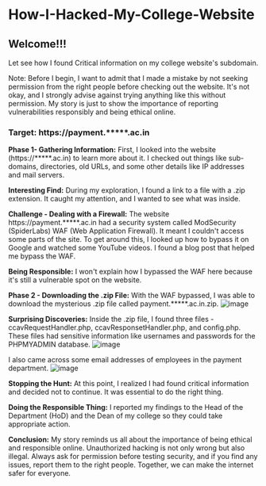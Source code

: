 # How-I-Hacked-My-College-Website
<h2>Welcome!!!</h2>

Let see how I found Critical information on my college website's subdomain.

Note: Before I begin, I want to admit that I made a mistake by not seeking permission from the right people before checking out the website. It's not okay, and I strongly advise against trying anything like this without permission. My story is just to show the importance of reporting vulnerabilities responsibly and being ethical online.

<h3>Target: https://payment.*****.ac.in</h3>

<b>Phase 1- Gathering Information:</b>  First, I looked into the website (https://*****.ac.in) to learn more about it. I checked out things like sub-domains, directories, old URLs, and some other details like IP addresses and mail servers.

<b>Interesting Find:</b> During my exploration, I found a link to a file with a .zip extension. It caught my attention, and I wanted to see what was inside.

<b>Challenge - Dealing with a Firewall:</b> The website https://payment.*****.ac.in had a security system called ModSecurity (SpiderLabs) WAF (Web Application Firewall). It meant I couldn't access some parts of the site. To get around this, I looked up how to bypass it on Google and watched some YouTube videos. I found a blog post that helped me bypass the WAF.

<b>Being Responsible:</b> I won't explain how I bypassed the WAF here because it's still a vulnerable spot on the website.

<b>Phase 2 - Downloading the .zip File:</b> With the WAF bypassed, I was able to download the mysterious .zip file called payment.*****.ac.in.zip.
![image](https://github.com/MrKeral/How-I-Hacked-My-College-Website/assets/82687464/c159083d-5b54-4472-a23e-8274386acda0)


<b>Surprising Discoveries:</b> Inside the .zip file, I found three files - ccavRequestHandler.php, ccavResponsetHandler.php, and config.php. These files had sensitive information like usernames and passwords for the PHPMYADMIN database. 
![image](https://github.com/MrKeral/How-I-Hacked-My-College-Website/assets/82687464/54ced9fc-b5e9-4c1f-86be-c84da6f65f61)

I also came across some email addresses of employees in the payment department.
![image](https://github.com/MrKeral/How-I-Hacked-My-College-Website/assets/82687464/9816c388-9ede-4f42-805a-3c1ae282829b)


<b>Stopping the Hunt:</b> At this point, I realized I had found critical information and decided not to continue. It was essential to do the right thing.

<b>Doing the Responsible Thing:</b> I reported my findings to the Head of the Department (HoD) and the Dean of my college so they could take appropriate action.

<b>Conclusion:</b> My story reminds us all about the importance of being ethical and responsible online. Unauthorized hacking is not only wrong but also illegal. Always ask for permission before testing security, and if you find any issues, report them to the right people. Together, we can make the internet safer for everyone.
